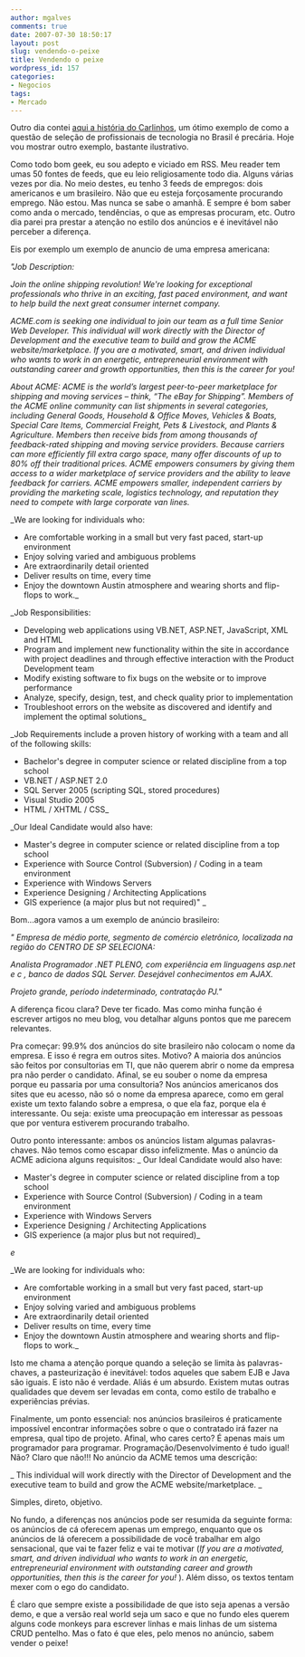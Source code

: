 ```yaml
---
author: mgalves
comments: true
date: 2007-07-30 18:50:17
layout: post
slug: vendendo-o-peixe
title: Vendendo o peixe
wordpress_id: 157
categories:
- Negocios
tags:
- Mercado
---
```


Outro dia contei [aqui a história do Carlinhos](http://log4dev.com/2007/07/19/um-conto-moderno-de-rh/), um ótimo exemplo de como a questão de seleção de profissionais de tecnologia no Brasil é precária. Hoje vou mostrar outro exemplo, bastante ilustrativo.

Como todo bom geek, eu sou adepto e viciado em RSS. Meu reader tem umas 50 fontes de feeds, que eu leio religiosamente todo dia. Alguns várias vezes por dia. No meio destes, eu tenho 3 feeds de empregos: dois americanos e um brasileiro. Não que eu esteja forçosamente procurando emprego. Não estou. Mas nunca se sabe o amanhã. E sempre é bom saber como anda o mercado, tendências, o que as empresas procuram, etc. Outro dia parei pra prestar a atenção no estilo dos anúncios e é inevitável não perceber a diferença.

Eis por exemplo um exemplo de anuncio de uma empresa americana:

_"Job Description:_

_Join the online shipping revolution! We're looking for exceptional professionals who thrive in an exciting, fast paced environment, and want to help build the next great consumer internet company._

_ACME.com is seeking one individual to join our team as a full time Senior Web Developer. This individual will work directly with the Director of Development and the executive team to build and grow the ACME website/marketplace. If you are a motivated, smart, and driven individual who wants to work in an energetic, entrepreneurial environment with outstanding career and growth opportunities, then this is the career for you!_

_About ACME:
ACME is the world’s largest peer-to-peer marketplace for shipping and moving services – think, “The eBay for Shipping”. Members of the ACME online community can list shipments in several categories, including General Goods, Household & Office Moves, Vehicles & Boats, Special Care Items, Commercial Freight, Pets & Livestock, and Plants & Agriculture. Members then receive bids from among thousands of feedback-rated shipping and moving service providers. Because carriers can more efficiently fill extra cargo space, many offer discounts of up to 80% off their traditional prices. ACME empowers consumers by giving them access to a wider marketplace of service providers and the ability to leave feedback for carriers. ACME empowers smaller, independent carriers by providing the marketing scale, logistics technology, and reputation they need to compete with large corporate van lines._

_We are looking for individuals who:
- Are comfortable working in a small but very fast paced, start-up environment
- Enjoy solving varied and ambiguous problems
- Are extraordinarily detail oriented
- Deliver results on time, every time
- Enjoy the downtown Austin atmosphere and wearing shorts and flip-flops to work._

_Job Responsibilities:
- Developing web applications using VB.NET, ASP.NET, JavaScript, XML and HTML
- Program and implement new functionality within the site in accordance with project deadlines and through effective interaction with the Product Development team
- Modify existing software to fix bugs on the website or to improve performance
- Analyze, specify, design, test, and check quality prior to implementation
- Troubleshoot errors on the website as discovered and identify and implement the optimal solutions_

_Job Requirements include a proven history of working with a team and all of the following skills:
- Bachelor's degree in computer science or related discipline from a top school
- VB.NET / ASP.NET 2.0
- SQL Server 2005 (scripting SQL, stored procedures)
- Visual Studio 2005
- HTML / XHTML / CSS_

_Our Ideal Candidate would also have:
- Master's degree in computer science or related discipline from a top school
- Experience with Source Control (Subversion) / Coding in a team environment
- Experience with Windows Servers
- Experience Designing / Architecting Applications
- GIS experience (a major plus but not required)" _

Bom...agora vamos a um exemplo de anúncio brasileiro:

_"  Empresa de médio porte,
segmento de comércio eletrônico, localizada na região do CENTRO DE SP SELECIONA:_

_Analista Programador .NET PLENO, com experiência em linguagens asp.net e c ,
banco de dados SQL Server. Desejável conhecimentos em AJAX._

_Projeto grande, período indeterminado, contratação PJ."_

A diferença ficou clara? Deve ter ficado. Mas como minha função é escrever artigos no meu blog, vou detalhar alguns pontos que me parecem relevantes.

Pra começar: 99.9% dos anúncios do site brasileiro não colocam o nome da empresa. E isso é regra em outros sites. Motivo? A maioria dos anúncios são feitos por consultorias em TI, que não querem abrir o nome da empresa pra não perder o candidato. Afinal, se eu souber o nome da empresa porque eu passaria por uma consultoria?  Nos anúncios americanos dos sites que eu acesso, não só o nome da empresa aparece, como em geral existe um texto falando sobre a empresa, o que ela faz, porque ela é interessante. Ou seja: existe uma preocupação em interessar as pessoas que por ventura estiverem procurando trabalho.

Outro ponto interessante: ambos os anúncios listam algumas palavras-chaves. Não temos como escapar disso infelizmente. Mas o anúncio da ACME adiciona alguns requisitos:
_
Our Ideal Candidate would also have:
- Master's degree in computer science or related discipline from a top school
- Experience with Source Control (Subversion) / Coding in a team environment
- Experience with Windows Servers
- Experience Designing / Architecting Applications
- GIS experience (a major plus but not required)_

_e_

_We are looking for individuals who:
- Are comfortable working in a small but very fast paced, start-up environment
- Enjoy solving varied and ambiguous problems
- Are extraordinarily detail oriented
- Deliver results on time, every time
- Enjoy the downtown Austin atmosphere and wearing shorts and flip-flops to work._

Isto me chama a atenção porque quando a seleção se limita às palavras-chaves, a pasteurização é inevitável: todos aqueles que sabem EJB e Java são iguais. E isto não é verdade. Aliás é um absurdo. Existem mutas outras qualidades que devem ser levadas em conta, como estilo de trabalho e experiências prévias.

Finalmente, um ponto essencial: nos anúncios brasileiros é praticamente impossível encontrar informações sobre o que o contratado irá fazer na empresa, qual tipo de projeto. Afinal, who cares certo? É apenas mais um programador para programar. Programação/Desenvolvimento é tudo igual! Não? Claro que não!!! No anúncio da ACME temos uma descrição:

_ This individual will work directly with the Director of Development and the executive team to build and grow the ACME website/marketplace. _

Simples, direto, objetivo.

No fundo, a diferenças nos anúncios pode ser resumida da seguinte forma: os anúncios de cá oferecem apenas um emprego, enquanto que os anúncios de lá oferecem a possibilidade de você trabalhar em algo sensacional, que vai te fazer feliz e vai te motivar (_If you are a motivated, smart, and driven individual who wants to work in an energetic, entrepreneurial environment with outstanding career and growth opportunities, then this is the career for you!_ ).  Além disso, os textos tentam mexer com o ego do candidato.

É claro que sempre existe a possibilidade de que isto seja apenas a versão demo, e que a versão real world seja um saco e que no fundo eles querem alguns code monkeys para escrever linhas e mais linhas de um sistema CRUD pentelho. Mas o fato é que eles, pelo menos no anúncio,  sabem vender o peixe!
